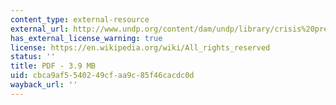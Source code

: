 ```yaml
---
content_type: external-resource
external_url: http://www.undp.org/content/dam/undp/library/crisis%20prevention/disaster/asia_pacific/Reducing%20Disaster%20risk%20a%20Challenge%20for%20development.pdf
has_external_license_warning: true
license: https://en.wikipedia.org/wiki/All_rights_reserved
status: ''
title: PDF - 3.9 MB
uid: cbca9af5-5402-49cf-aa9c-85f46cacdc0d
wayback_url: ''
---
```


